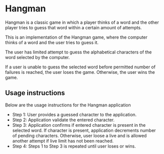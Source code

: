 # Hangman
Hangman is a classic game in which a player thinks of a word and the other player tries to guess that word within a certain amount of attempts.

This is an implementation of the Hangman game, where the computer thinks of a word and the user tries to guess it.

The user has limited attempt to guess the alphabetical characters of the word selected by the computer. 

If a user is unable to guess the selected word before permitted number of failures is reached, the user loses the game. Otherwise, the user wins the game.

## Usage instructions
Below are the usage instructions for the Hangman application
- Step 1: User provides a guessed character to the application.
- Step 2: Application validate the entered character.
- Step 3: Application confirms if entered character is present in the selected word. If character is present, application decrements number of pending characters. Otherwise, user loose a live and is allowed another attempt if live limit has not been reached. 
- Step 4: Steps 1 to Step 3 is repeated until user loses or wins. 
